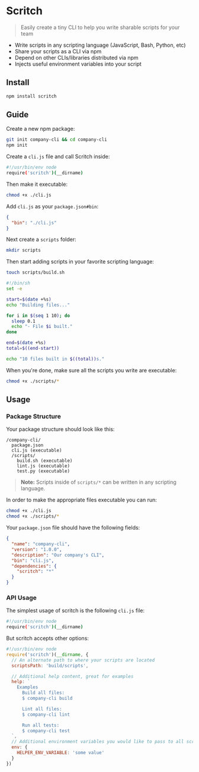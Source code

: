 # Scritch

> Easily create a tiny CLI to help you write sharable scripts for your team

- Write scripts in any scripting language (JavaScript, Bash, Python, etc)
- Share your scripts as a CLI via npm
- Depend on other CLIs/libraries distributed via npm
- Injects useful environment variables into your script

## Install

```sh
npm install scritch
```

## Guide

Create a new npm package:

```sh
git init company-cli && cd company-cli
npm init
```

Create a `cli.js` file and call Scritch inside:

```sh
#!/usr/bin/env node
require('scritch')(__dirname)
```

Then make it executable:

```sh
chmod +x ./cli.js
```

Add `cli.js` as your `package.json#bin`:

```json
{
  "bin": "./cli.js"
}
```

Next create a `scripts` folder:

```sh
mkdir scripts
```

Then start adding scripts in your favorite scripting language:

```sh
touch scripts/build.sh
```

```sh
#!/bin/sh
set -e

start=$(date +%s)
echo "Building files..."

for i in $(seq 1 10); do
  sleep 0.1
  echo "- File $i built."
done

end=$(date +%s)
total=$((end-start))

echo "10 files built in $((total))s."
```

When you're done, make sure all the scripts you write are executable:

```sh
chmod +x ./scripts/*
```

## Usage

### Package Structure

Your package structure should look like this:

```
/company-cli/
  package.json
  cli.js (executable)
  /scripts/
    build.sh (executable)
    lint.js (executable)
    test.py (executable)
```

> **Note:** Scripts inside of `scripts/*` can be written in any scripting
> language.

In order to make the appropriate files executable you can run:

```sh
chmod +x ./cli.js
chmod +x ./scripts/*
```

Your `package.json` file should have the following fields:

```json
{
  "name": "company-cli",
  "version": "1.0.0",
  "description": "Our company's CLI",
  "bin": "cli.js",
  "dependencies": {
    "scritch": "*"
  }
}
```

### API Usage

The simplest usage of scritch is the following `cli.js` file:

```sh
#!/usr/bin/env node
require('scritch')(__dirname)
```

But scritch accepts other options:

```js
#!/usr/bin/env node
require('scritch')(__dirname, {
  // An alternate path to where your scripts are located
  scriptsPath: 'build/scripts',

  // Additional help content, great for examples
  help: `
    Examples
      Build all files:
      $ company-cli build

      Lint all files:
      $ company-cli lint

      Run all tests:
      $ company-cli test
  `,
  // Additional environment variables you would like to pass to all scripts
  env: {
    HELPER_ENV_VARIABLE: 'some value'
  }
})
```
